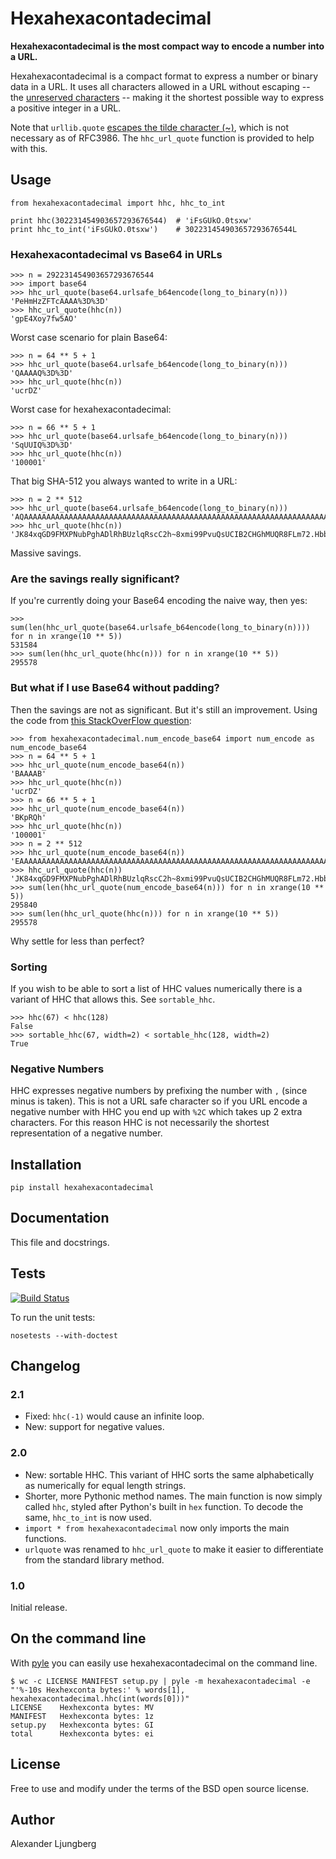Hexahexacontadecimal
====================

**Hexahexacontadecimal is the most compact way to encode a number into a URL.**

Hexahexacontadecimal is a compact format to express a number or binary data in a URL. It uses all characters allowed in
a URL without escaping -- the [unreserved characters](http://tools.ietf.org/html/rfc3986#section-2.3) -- making it the
shortest possible way to express a positive integer in a URL.

Note that `urllib.quote` [escapes the tilde character (~)](http://bugs.python.org/issue16285), which is not necessary as
of RFC3986. The `hhc_url_quote` function is provided to help with this.

## Usage

    from hexahexacontadecimal import hhc, hhc_to_int

    print hhc(302231454903657293676544)  # 'iFsGUkO.0tsxw'
    print hhc_to_int('iFsGUkO.0tsxw')    # 302231454903657293676544L

### Hexahexacontadecimal vs Base64 in URLs

    >>> n = 292231454903657293676544
    >>> import base64
    >>> hhc_url_quote(base64.urlsafe_b64encode(long_to_binary(n)))
    'PeHmHzZFTcAAAA%3D%3D'
    >>> hhc_url_quote(hhc(n))
    'gpE4Xoy7fw5AO'

Worst case scenario for plain Base64:

    >>> n = 64 ** 5 + 1
    >>> hhc_url_quote(base64.urlsafe_b64encode(long_to_binary(n)))
    'QAAAAQ%3D%3D'
    >>> hhc_url_quote(hhc(n))
    'ucrDZ'

Worst case for hexahexacontadecimal:

    >>> n = 66 ** 5 + 1
    >>> hhc_url_quote(base64.urlsafe_b64encode(long_to_binary(n)))
    'SqUUIQ%3D%3D'
    >>> hhc_url_quote(hhc(n))
    '100001'

That big SHA-512 you always wanted to write in a URL:

    >>> n = 2 ** 512
    >>> hhc_url_quote(base64.urlsafe_b64encode(long_to_binary(n)))
    'AQAAAAAAAAAAAAAAAAAAAAAAAAAAAAAAAAAAAAAAAAAAAAAAAAAAAAAAAAAAAAAAAAAAAAAAAAAAAAAAAAAAAAA%3D'
    >>> hhc_url_quote(hhc(n))
    'JK84xqGD9FMXPNubPghADlRhBUzlqRscC2h~8xmi99PvuQsUCIB2CHGhMUQR8FLm72.Hbbctkqi89xspay~y4'

Massive savings.

### Are the savings really significant?

If you're currently doing your Base64 encoding the naive way, then yes:

    >>> sum(len(hhc_url_quote(base64.urlsafe_b64encode(long_to_binary(n)))) for n in xrange(10 ** 5))
    531584
    >>> sum(len(hhc_url_quote(hhc(n))) for n in xrange(10 ** 5))
    295578

### But what if I use Base64 without padding?

Then the savings are not as significant. But it's still an improvement. Using the code from [this StackOverFlow
question](http://stackoverflow.com/a/561704/76900):

    >>> from hexahexacontadecimal.num_encode_base64 import num_encode as num_encode_base64
    >>> n = 64 ** 5 + 1
    >>> hhc_url_quote(num_encode_base64(n))
    'BAAAAB'
    >>> hhc_url_quote(hhc(n))
    'ucrDZ'
    >>> n = 66 ** 5 + 1
    >>> hhc_url_quote(num_encode_base64(n))
    'BKpRQh'
    >>> hhc_url_quote(hhc(n))
    '100001'
    >>> n = 2 ** 512
    >>> hhc_url_quote(num_encode_base64(n))
    'EAAAAAAAAAAAAAAAAAAAAAAAAAAAAAAAAAAAAAAAAAAAAAAAAAAAAAAAAAAAAAAAAAAAAAAAAAAAAAAAAAAAAA'
    >>> hhc_url_quote(hhc(n))
    'JK84xqGD9FMXPNubPghADlRhBUzlqRscC2h~8xmi99PvuQsUCIB2CHGhMUQR8FLm72.Hbbctkqi89xspay~y4'
    >>> sum(len(hhc_url_quote(num_encode_base64(n))) for n in xrange(10 ** 5))
    295840
    >>> sum(len(hhc_url_quote(hhc(n))) for n in xrange(10 ** 5))
    295578

Why settle for less than perfect?

### Sorting

If you wish to be able to sort a list of HHC values numerically there is a variant of HHC that allows this. See
`sortable_hhc`.

    >>> hhc(67) < hhc(128)
    False
    >>> sortable_hhc(67, width=2) < sortable_hhc(128, width=2)
    True

### Negative Numbers

HHC expresses negative numbers by prefixing the number with `,` (since minus is taken). This is not a URL safe character
so if you URL encode a negative number with HHC you end up with `%2C` which takes up 2 extra characters. For this reason
HHC is not necessarily the shortest representation of a negative number.


## Installation

    pip install hexahexacontadecimal

## Documentation

This file and docstrings.

## Tests

[![Build Status](https://travis-ci.org/aljungberg/hexahexacontadecimal.svg?branch=master)](https://travis-ci.org/aljungberg/hexahexacontadecimal)

To run the unit tests:

    nosetests --with-doctest

## Changelog

### 2.1

* Fixed: `hhc(-1)` would cause an infinite loop.
* New: support for negative values.

### 2.0

* New: sortable HHC. This variant of HHC sorts the same alphabetically as numerically for equal length strings.
* Shorter, more Pythonic method names. The main function is now simply called `hhc`, styled after Python's built in `hex` function. To decode the same, `hhc_to_int` is now used.
* `import * from hexahexacontadecimal` now only imports the main functions.
* `urlquote` was renamed to `hhc_url_quote` to make it easier to differentiate from the standard library method.

### 1.0

Initial release.

## On the command line

With [pyle](https://github.com/aljungberg/pyle) you can easily use hexahexacontadecimal on the command line.

    $ wc -c LICENSE MANIFEST setup.py | pyle -m hexahexacontadecimal -e "'%-10s Hexhexconta bytes:' % words[1], hexahexacontadecimal.hhc(int(words[0]))"
    LICENSE    Hexhexconta bytes: MV
    MANIFEST   Hexhexconta bytes: 1z
    setup.py   Hexhexconta bytes: GI
    total      Hexhexconta bytes: ei

## License

Free to use and modify under the terms of the BSD open source license.

## Author

Alexander Ljungberg
